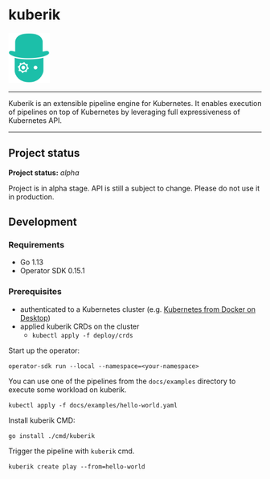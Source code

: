 # kuberik

<img src="./docs/.vuepress/public/assets/img/logo.svg" height=100 />

----

Kuberik is an extensible pipeline engine for Kubernetes. It enables
execution of pipelines on top of Kubernetes by leveraging full expressiveness
of Kubernetes API.

----

## Project status

**Project status:** *alpha*

Project is in alpha stage. API is still a subject to change. Please do not use it in production.

## Development

### Requirements
  - Go 1.13
  - Operator SDK 0.15.1

### Prerequisites
  - authenticated to a Kubernetes cluster (e.g. [Kubernetes from Docker on Desktop](https://docs.docker.com/docker-for-mac/kubernetes/))
  - applied kuberik CRDs on the cluster
    - `kubectl apply -f deploy/crds`

Start up the operator:

```shell
operator-sdk run --local --namespace=<your-namespace>
```

You can use one of the pipelines from the `docs/examples` directory to execute some workload on kuberik.
```shell
kubectl apply -f docs/examples/hello-world.yaml
```

Install kuberik CMD:

```shell
go install ./cmd/kuberik
```

Trigger the pipeline with `kuberik` cmd.
```shell
kuberik create play --from=hello-world
```
